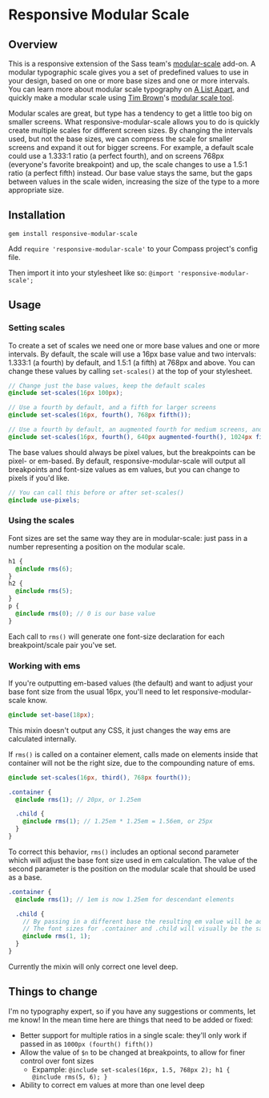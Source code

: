 # Responsive Modular Scale

## Overview

This is a responsive extension of the Sass team's [modular-scale](https://github.com/Team-Sass/modular-scale) add-on. A modular typographic scale gives you a set of predefined values to use in your design, based on one or more base sizes and one or more intervals. You can learn more about modular scale typography on [A List Apart](http://www.alistapart.com/articles/more-meaningful-typography/), and quickly make a modular scale using [Tim Brown](http://twitter.com/nicewebtype)'s [modular scale tool](http://modularscale.com/).

Modular scales are great, but type has a tendency to get a little too big on smaller screens. What responsive-modular-scale allows you to do is quickly create multiple scales for different screen sizes. By changing the intervals used, but not the base sizes, we can compress the scale for smaller screens and expand it out for bigger screens. For example, a default scale could use a 1.333:1 ratio (a perfect fourth), and on screens 768px (everyone's favorite breakpoint) and up, the scale changes to use a 1.5:1 ratio (a perfect fifth) instead. Our base value stays the same, but the gaps between values in the scale widen, increasing the size of the type to a more appropriate size.

## Installation

    gem install responsive-modular-scale

Add `require 'responsive-modular-scale'` to your Compass project's config file.

Then import it into your stylesheet like so: `@import 'responsive-modular-scale';`

## Usage

### Setting scales

To create a set of scales we need one or more base values and one or more intervals. By default, the scale will use a 16px base value and two intervals: 1.333:1 (a fourth) by default, and 1.5:1 (a fifth) at 768px and above. You can change these values by calling `set-scales()` at the top of your stylesheet.

```scss
// Change just the base values, keep the default scales
@include set-scales(16px 100px);

// Use a fourth by default, and a fifth for larger screens
@include set-scales(16px, fourth(), 768px fifth());

// Use a fourth by default, an augmented fourth for medium screens, and a fifth for large screens
@include set-scales(16px, fourth(), 640px augmented-fourth(), 1024px fifth());
```

The base values should always be pixel values, but the breakpoints can be pixel- or em-based. By default, responsive-modular-scale will output all breakpoints and font-size values as em values, but you can change to pixels if you'd like.

```scss
// You can call this before or after set-scales()
@include use-pixels;
```

### Using the scales

Font sizes are set the same way they are in modular-scale: just pass in a number representing a position on the modular scale.

```scss
h1 {
  @include rms(6);
}
h2 {
  @include rms(5);
}
p {
  @include rms(0); // 0 is our base value
}
```

Each call to `rms()` will generate one font-size declaration for each breakpoint/scale pair you've set.

### Working with ems

If you're outputting em-based values (the default) and want to adjust your base font size from the usual 16px, you'll need to let responsive-modular-scale know.

```scss
@include set-base(18px);
```

This mixin doesn't output any CSS, it just changes the way ems are calculated internally.

If `rms()` is called on a container element, calls made on elements inside that container will not be the right size, due to the compounding nature of ems.

```scss
@include set-scales(16px, third(), 768px fourth());

.container {
  @include rms(1); // 20px, or 1.25em

  .child {
    @include rms(1); // 1.25em * 1.25em = 1.56em, or 25px
  }
}
```

To correct this behavior, `rms()` includes an optional second parameter which will adjust the base font size used in em calculation. The value of the second parameter is the position on the modular scale that should be used as a base.

```scss
.container {
  @include rms(1); // 1em is now 1.25em for descendant elements

  .child {
    // By passing in a different base the resulting em value will be adjusted down
    // The font sizes for .container and .child will visually be the same, despite having different em values
    @include rms(1, 1);
  }
}
```

Currently the mixin will only correct one level deep.

## Things to change

I'm no typography expert, so if you have any suggestions or comments, let me know! In the mean time here are things that need to be added or fixed:

- Better support for multiple ratios in a single scale: they'll only work if passed in as `1000px (fourth() fifth())`
- Allow the value of `$n` to be changed at breakpoints, to allow for finer control over font sizes
    - Expample: `@include set-scales(16px, 1.5, 768px 2); h1 { @include rms(5, 6); }`
- Ability to correct em values at more than one level deep
